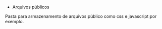 * Arquivos públicos

Pasta para armazenamento de arquivos público como css e javascript por exemplo.